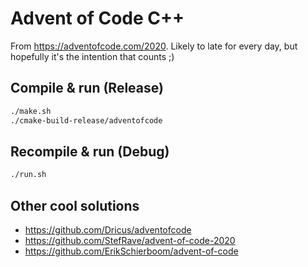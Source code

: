 # Advent of Code C++

From <https://adventofcode.com/2020>. Likely to late for every day, but hopefully it's the intention that counts ;)

## Compile & run (Release)

```bash
./make.sh
./cmake-build-release/adventofcode
```

## Recompile & run (Debug)

```bash
./run.sh
```

## Other cool solutions

- <https://github.com/Dricus/adventofcode>
- <https://github.com/StefRave/advent-of-code-2020>
- <https://github.com/ErikSchierboom/advent-of-code>
